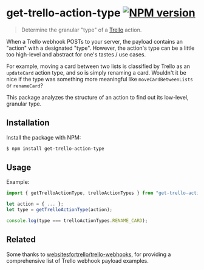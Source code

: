 # get-trello-action-type [![NPM version](http://img.shields.io/npm/v/get-trello-action-type.svg?style=flat-square)](https://www.npmjs.org/package/get-trello-action-type)

> Determine the granular "type" of a [Trello](https://trello.com) action.

When a Trello webhook POSTs to your server, the payload contains an "action" with a designated "type". However, the action's type can be a little too high-level and abstract for one's tastes / use cases.

For example, moving a card between two lists is classified by Trello as an `updateCard` action type, and so is simply renaming a card. Wouldn't it be nice if the type was something more meaningful like `moveCardBetweenLists` or `renameCard`?

This package analyzes the structure of an action to find out its low-level, granular type.

## Installation

Install the package with NPM:

```bash
$ npm install get-trello-action-type
```

## Usage

Example:

```javascript
import { getTrelloActionType, trelloActionTypes } from "get-trello-action-type";

let action = { ... };
let type = getTrelloActionType(action);

console.log(type === trelloActionTypes.RENAME_CARD);
```

## Related

Some thanks to [websitesfortrello/trello-webhooks](https://github.com/websitesfortrello/trello-webhooks), for providing a comprehensive list of Trello webhook payload examples.
